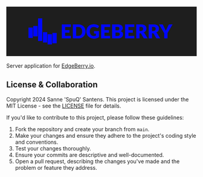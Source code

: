 ![EdgeBerry](assets/EdgeBerry_banner.png)


Server application for [EdgeBerry.io](https://edgeberry.io).

## License & Collaboration
Copyright 2024 Sanne 'SpuQ' Santens. This project is licensed under the MIT License - see the [LICENSE](LICENSE.txt) file for details.

If you'd like to contribute to this project, please follow these guidelines:
1. Fork the repository and create your branch from `main`.
2. Make your changes and ensure they adhere to the project's coding style and conventions.
3. Test your changes thoroughly.
4. Ensure your commits are descriptive and well-documented.
5. Open a pull request, describing the changes you've made and the problem or feature they address.